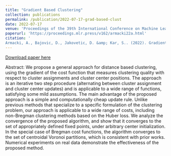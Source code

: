 ```yaml
---
title: "Gradient Based Clustering"
collection: publications
permalink: /publication/2022-07-17-grad-based-clust
date: 2022-07-17
venue: 'Proceedings of the 39th International Conference on Machine Learning, PMLR 162:929-947'
paperurl: 'https://proceedings.mlr.press/v162/armacki22a.html'
citation: '
Armacki, A., Bajovic, D., Jakovetic, D. &amp; Kar, S.. (2022). Gradient Based Clustering. <i>Proceedings of the 39th International Conference on Machine Learning</i>, in <i>Proceedings of Machine Learning Research</i> 162:929-947.'
---
```


[Download paper here](https://proceedings.mlr.press/v162/armacki22a/armacki22a.pdf)

Abstract: We propose a general approach for distance based clustering, using the gradient of the cost function that measures clustering quality with respect to cluster assignments and cluster center positions. The approach is an iterative two step procedure (alternating between cluster assignment and cluster center updates) and is applicable to a wide range of functions, satisfying some mild assumptions. The main advantage of the proposed approach is a simple and computationally cheap update rule. Unlike previous methods that specialize to a specific formulation of the clustering problem, our approach is applicable to a wide range of costs, including non-Bregman clustering methods based on the Huber loss. We analyze the convergence of the proposed algorithm, and show that it converges to the set of appropriately defined fixed points, under arbitrary center initialization. In the special case of Bregman cost functions, the algorithm converges to the set of centroidal Voronoi partitions, which is consistent with prior works. Numerical experiments on real data demonstrate the effectiveness of the proposed method.